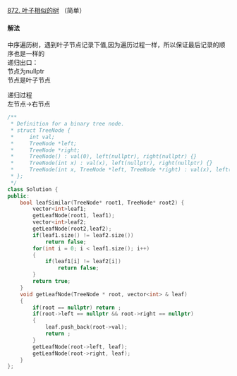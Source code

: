 [872. 叶子相似的树](https://leetcode-cn.com/problems/leaf-similar-trees/) （简单）

#### 解法    

中序遍历树，遇到叶子节点记录下值,因为遍历过程一样，所以保证最后记录的顺序也是一样的    
递归出口：    
节点为nullptr    
节点是叶子节点    

递归过程    
左节点->右节点

```C++
/**
 * Definition for a binary tree node.
 * struct TreeNode {
 *     int val;
 *     TreeNode *left;
 *     TreeNode *right;
 *     TreeNode() : val(0), left(nullptr), right(nullptr) {}
 *     TreeNode(int x) : val(x), left(nullptr), right(nullptr) {}
 *     TreeNode(int x, TreeNode *left, TreeNode *right) : val(x), left(left), right(right) {}
 * };
 */
class Solution {
public:
    bool leafSimilar(TreeNode* root1, TreeNode* root2) {
        vector<int>leaf1;
        getLeafNode(root1, leaf1);
        vector<int>leaf2;
        getLeafNode(root2,leaf2);
        if(leaf1.size() != leaf2.size())
            return false;
        for(int i = 0; i < leaf1.size(); i++)
        {
            if(leaf1[i] != leaf2[i])
                return false;
        }
        return true;
    }
    void getLeafNode(TreeNode * root, vector<int> & leaf)
    {
        if(root == nullptr) return ;
        if(root->left == nullptr && root->right == nullptr)
        {
            leaf.push_back(root->val);
            return ;
        }
        getLeafNode(root->left, leaf);
        getLeafNode(root->right, leaf);
    }
};
```